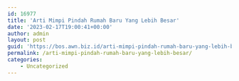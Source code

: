```yaml
---
id: 16977
title: 'Arti Mimpi Pindah Rumah Baru Yang Lebih Besar'
date: '2023-02-17T19:00:41+00:00'
author: admin
layout: post
guid: 'https://bos.awn.biz.id/arti-mimpi-pindah-rumah-baru-yang-lebih-besar/'
permalink: /arti-mimpi-pindah-rumah-baru-yang-lebih-besar/
categories:
    - Uncategorized
---
```


